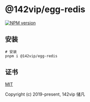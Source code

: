 # @142vip/egg-redis

[![NPM version](https://img.shields.io/npm/v/@142vip/egg-redis?labelColor=0b3d52&color=1da469&label=version)](https://www.npmjs.com/package/@142vip/egg-redis)

## 安装

```shell
# 安装
pnpm i @142vip/egg-redis
```

## 证书

[MIT](https://opensource.org/license/MIT)

Copyright (c) 2019-present, 142vip 储凡
